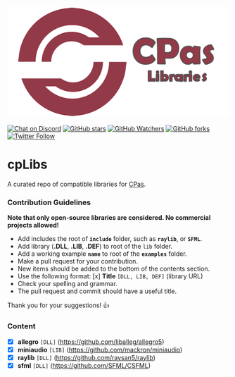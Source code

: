 ![CPas Logo](media/logo.png)

[![Chat on Discord](https://img.shields.io/discord/754884471324672040.svg?logo=discord)](https://discord.gg/tPWjMwK) [![GitHub stars](https://img.shields.io/github/stars/tinyBigGAMES/cpLibs?style=social)](https://github.com/tinyBigGAMES/cpLibs/stargazers) [![GitHub Watchers](https://img.shields.io/github/watchers/tinyBigGAMES/cpLibs?style=social)](https://github.com/tinyBigGAMES/cpLibs/network/members) [![GitHub forks](https://img.shields.io/github/forks/tinyBigGAMES/cpLibs?style=social)](https://github.com/tinyBigGAMES/cpLibs/network/members)
[![Twitter Follow](https://img.shields.io/twitter/follow/tinyBigGAMES?style=social)](https://twitter.com/tinyBigGAMES)

# cpLibs
A curated repo of compatible libraries for <a href="https://github.com/tinyBigGAMES/CPas" target="_blank">CPas</a>.

### Contribution Guidelines
**Note that only open-source libraries are considered. No commercial projects allowed!**  

- Add includes the root of **`include`** folder, such as **`raylib`**, or **`SFML`**.
- Add library (**.DLL**, **.LIB**, **.DEF**) to root of the `lib` folder.
- Add a working example **`name`** to root of the **`examples`** folder.
- Make a pull request for your contribution.
- New items should be added to the bottom of the contents section.
- Use the following format: [x] **Title** `[DLL, LIB, DEF]` (library URL)
- Check your spelling and grammar.
- The pull request and commit should have a useful title.

Thank you for your suggestions! :thumbsup:

### Content
- [x] **allegro** `[DLL]` (https://github.com/liballeg/allegro5)
- [x] **miniaudio** `[LIB]` (https://github.com/mackron/miniaudio)
- [x] **raylib** `[DLL]` (https://github.com/raysan5/raylib)
- [x] **sfml** `[DLL]` (https://github.com/SFML/CSFML)
